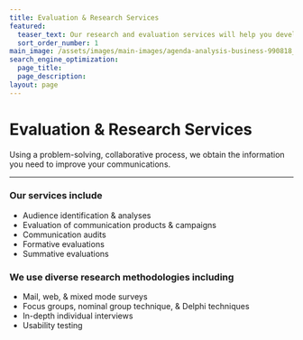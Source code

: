 ```yaml
---
title: Evaluation & Research Services
featured:
  teaser_text: Our research and evaluation services will help you develop a better understanding of your audiences, so you can improve your websites, multimedia, manuals, publications, presentations, and information campaigns.
  sort_order_number: 1 
main_image: /assets/images/main-images/agenda-analysis-business-990818_Eval_Research.jpg
search_engine_optimization:
  page_title:
  page_description:
layout: page
---
```


# Evaluation & Research Services

Using a problem-solving, collaborative process, we obtain the information you need to improve your communications.

---

### Our services include

* Audience identification & analyses
* Evaluation of communication products & campaigns
* Communication audits
* Formative evaluations
* Summative evaluations

### We use diverse research methodologies including

* Mail, web, & mixed mode surveys
* Focus groups, nominal group technique, & Delphi techniques
* In-depth individual interviews
* Usability testing